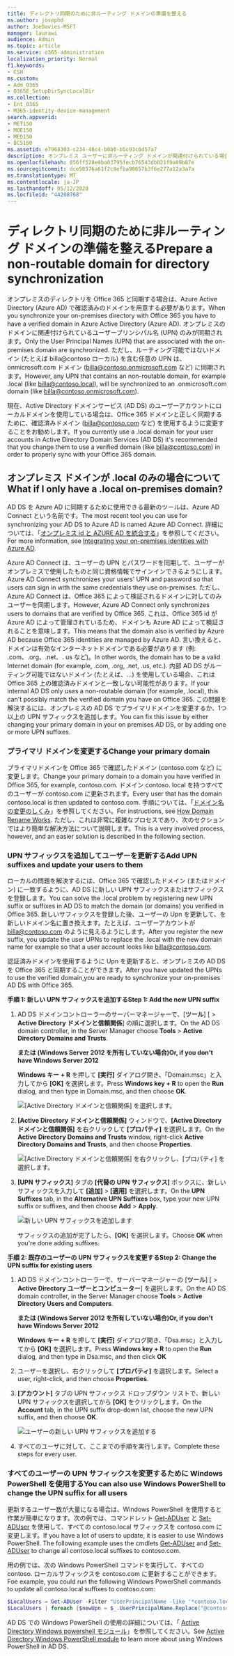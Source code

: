 ```yaml
---
title: ディレクトリ同期のために非ルーティング ドメインの準備を整える
ms.author: josephd
author: JoeDavies-MSFT
manager: laurawi
audience: Admin
ms.topic: article
ms.service: o365-administration
localization_priority: Normal
f1.keywords:
- CSH
ms.custom:
- Adm_O365
- O365E_SetupDirSyncLocalDir
ms.collection:
- Ent_O365
- M365-identity-device-management
search.appverid:
- MET150
- MOE150
- MED150
- BCS160
ms.assetid: e7968303-c234-46c4-b8b0-b5c93c6d57a7
description: オンプレミス ユーザーに非ルーティング ドメインが関連付けられている場合、Office 365 との同期前に実行する手順について説明します。
ms.openlocfilehash: 056ff528e0ba03795fecb76543db021f9a89b87e
ms.sourcegitcommit: dce58576a61f2c8efba98657b3f6e277a12a3a7a
ms.translationtype: MT
ms.contentlocale: ja-JP
ms.lasthandoff: 05/12/2020
ms.locfileid: "44208768"
---
```

# <a name="prepare-a-non-routable-domain-for-directory-synchronization"></a><span data-ttu-id="7ff7c-103">ディレクトリ同期のために非ルーティング ドメインの準備を整える</span><span class="sxs-lookup"><span data-stu-id="7ff7c-103">Prepare a non-routable domain for directory synchronization</span></span>
<span data-ttu-id="7ff7c-104">オンプレミスのディレクトリを Office 365 と同期する場合は、Azure Active Directory (Azure AD) で確認済みのドメインを用意する必要があります。</span><span class="sxs-lookup"><span data-stu-id="7ff7c-104">When you synchronize your on-premises directory with Office 365 you have to have a verified domain in Azure Active Directory (Azure AD).</span></span> <span data-ttu-id="7ff7c-105">オンプレミスのドメインに関連付けられているユーザープリンシパル名 (UPN) のみが同期されます。</span><span class="sxs-lookup"><span data-stu-id="7ff7c-105">Only the User Principal Names (UPN) that are associated with the on-premises domain are synchronized.</span></span> <span data-ttu-id="7ff7c-106">ただし、ルーティング可能ではないドメイン (たとえば billa@contoso ローカル) を含む任意の UPN は、onmicrosoft.com ドメイン (billa@contoso.onmicrosoft.com など) に同期されます。</span><span class="sxs-lookup"><span data-stu-id="7ff7c-106">However, any UPN that contains an non-routable domain, for example .local (like billa@contoso.local), will be synchronized to an .onmicrosoft.com domain (like billa@contoso.onmicrosoft.com).</span></span> 

<span data-ttu-id="7ff7c-107">現在、Active Directory ドメインサービス (AD DS) のユーザーアカウントにローカルドメインを使用している場合は、Office 365 ドメインと正しく同期するために、確認済みドメイン (billa@contoso.com など) を使用するように変更することをお勧めします。</span><span class="sxs-lookup"><span data-stu-id="7ff7c-107">If you currently use a .local domain for your user accounts in Active Directory Domain Services (AD DS) it's recommended that you change them to use a verified domain (like billa@contoso.com) in order to properly sync with your Office 365 domain.</span></span>
  
## <a name="what-if-i-only-have-a-local-on-premises-domain"></a><span data-ttu-id="7ff7c-108">オンプレミス ドメインが .local のみの場合について</span><span class="sxs-lookup"><span data-stu-id="7ff7c-108">What if I only have a .local on-premises domain?</span></span>

<span data-ttu-id="7ff7c-109">AD DS を Azure AD に同期するために使用できる最新のツールは、Azure AD Connect という名前です。</span><span class="sxs-lookup"><span data-stu-id="7ff7c-109">The most recent tool you can use for synchronizing your AD DS to Azure AD is named Azure AD Connect.</span></span> <span data-ttu-id="7ff7c-110">詳細については、「[オンプレミス id と AZURE AD を統合する](https://docs.microsoft.com/azure/architecture/reference-architectures/identity/azure-ad)」を参照してください。</span><span class="sxs-lookup"><span data-stu-id="7ff7c-110">For more information, see [Integrating your on-premises identities with Azure AD](https://docs.microsoft.com/azure/architecture/reference-architectures/identity/azure-ad).</span></span>
  
<span data-ttu-id="7ff7c-111">Azure AD Connect は、ユーザーの UPN とパスワードを同期して、ユーザーがオンプレミスで使用したものと同じ資格情報でサインインできるようにします。</span><span class="sxs-lookup"><span data-stu-id="7ff7c-111">Azure AD Connect synchronizes your users' UPN and password so that users can sign in with the same credentials they use on-premises.</span></span> <span data-ttu-id="7ff7c-112">ただし、Azure AD Connect は、Office 365 によって検証されるドメインに対してのみユーザーを同期します。</span><span class="sxs-lookup"><span data-stu-id="7ff7c-112">However, Azure AD Connect only synchronizes users to domains that are verified by Office 365.</span></span> <span data-ttu-id="7ff7c-113">これは、Office 365 id が Azure AD によって管理されているため、ドメインも Azure AD によって検証されることを意味します。</span><span class="sxs-lookup"><span data-stu-id="7ff7c-113">This means that the domain also is verified by Azure AD because Office 365 identities are managed by Azure AD.</span></span> <span data-ttu-id="7ff7c-114">言い換えると、ドメインは有効なインターネットドメインである必要があります (例: .com、.org、.net、. us など)。</span><span class="sxs-lookup"><span data-stu-id="7ff7c-114">In other words, the domain has to be a valid Internet domain (for example, .com, .org, .net, .us, etc.).</span></span> <span data-ttu-id="7ff7c-115">内部 AD DS がルーティング可能ではないドメイン (たとえば、...) を使用している場合、これは Office 365 上の確認済みドメインと一致しない可能性があります。</span><span class="sxs-lookup"><span data-stu-id="7ff7c-115">If your internal AD DS only uses a non-routable domain (for example, .local), this can't possibly match the verified domain you have on Office 365.</span></span> <span data-ttu-id="7ff7c-116">この問題を解決するには、オンプレミスの AD DS でプライマリドメインを変更するか、1つ以上の UPN サフィックスを追加します。</span><span class="sxs-lookup"><span data-stu-id="7ff7c-116">You can fix this issue by either changing your primary domain in your on premises AD DS, or by adding one or more UPN suffixes.</span></span>
  
### <a name="change-your-primary-domain"></a><span data-ttu-id="7ff7c-117">**プライマリ ドメインを変更する**</span><span class="sxs-lookup"><span data-stu-id="7ff7c-117">**Change your primary domain**</span></span>

<span data-ttu-id="7ff7c-118">プライマリドメインを Office 365 で確認したドメイン (contoso.com など) に変更します。</span><span class="sxs-lookup"><span data-stu-id="7ff7c-118">Change your primary domain to a domain you have verified in Office 365, for example, contoso.com.</span></span> <span data-ttu-id="7ff7c-119">ドメイン contoso. local を持つすべてのユーザーが contoso.com に更新されます。</span><span class="sxs-lookup"><span data-stu-id="7ff7c-119">Every user that has the domain contoso.local is then updated to contoso.com.</span></span> <span data-ttu-id="7ff7c-120">手順については、「[ドメイン名の変更のしくみ](https://go.microsoft.com/fwlink/p/?LinkId=624174)」を参照してください。</span><span class="sxs-lookup"><span data-stu-id="7ff7c-120">For instructions, see [How Domain Rename Works](https://go.microsoft.com/fwlink/p/?LinkId=624174).</span></span> <span data-ttu-id="7ff7c-121">ただし、これは非常に複雑なプロセスであり、次のセクションではより簡単な解決方法について説明します。</span><span class="sxs-lookup"><span data-stu-id="7ff7c-121">This is a very involved process, however, and an easier solution is described in the following section.</span></span>
  
### <a name="add-upn-suffixes-and-update-your-users-to-them"></a><span data-ttu-id="7ff7c-122">**UPN サフィックスを追加してユーザーを更新する**</span><span class="sxs-lookup"><span data-stu-id="7ff7c-122">**Add UPN suffixes and update your users to them**</span></span>

<span data-ttu-id="7ff7c-123">ローカルの問題を解決するには、Office 365 で確認したドメイン (またはドメイン) に一致するように、AD DS に新しい UPN サフィックスまたはサフィックスを登録します。</span><span class="sxs-lookup"><span data-stu-id="7ff7c-123">You can solve the .local problem by registering new UPN suffix or suffixes in AD DS to match the domain (or domains) you verified in Office 365.</span></span> <span data-ttu-id="7ff7c-124">新しいサフィックスを登録した後、ユーザーの Upn を更新して、を新しいドメイン名に置き換えます。たとえば、ユーザーアカウントが billa@contoso.com のように見えるようにします。</span><span class="sxs-lookup"><span data-stu-id="7ff7c-124">After you register the new suffix, you update the user UPNs to replace the .local with the new domain name for example so that a user account looks like billa@contoso.com.</span></span>
  
<span data-ttu-id="7ff7c-125">認証済みドメインを使用するように Upn を更新すると、オンプレミスの AD DS を Office 365 と同期することができます。</span><span class="sxs-lookup"><span data-stu-id="7ff7c-125">After you have updated the UPNs to use the verified domain,you are ready to synchronize your on-premises AD DS with Office 365.</span></span>
  
 <span data-ttu-id="7ff7c-126">**手順 1: 新しい UPN サフィックスを追加する**</span><span class="sxs-lookup"><span data-stu-id="7ff7c-126">**Step 1: Add the new UPN suffix**</span></span>
  
1. <span data-ttu-id="7ff7c-127">AD DS ドメインコントローラーのサーバーマネージャーで、[**ツール**] [ \> **Active Directory ドメインと信頼関係**] の順に選択します。</span><span class="sxs-lookup"><span data-stu-id="7ff7c-127">On the AD DS domain controller, in the Server Manager choose **Tools** \> **Active Directory Domains and Trusts**.</span></span>
    
    <span data-ttu-id="7ff7c-128">**または (Windows Server 2012 を所有していない場合)**</span><span class="sxs-lookup"><span data-stu-id="7ff7c-128">**Or, if you don't have Windows Server 2012**</span></span>
    
    <span data-ttu-id="7ff7c-129">**Windows キー + R** を押して **[実行]** ダイアログ開き、「Domain.msc」と入力してから **[OK]** を選択します。</span><span class="sxs-lookup"><span data-stu-id="7ff7c-129">Press **Windows key + R** to open the **Run** dialog, and then type in Domain.msc, and then choose **OK**.</span></span>
    
    ![[Active Directory ドメインと信頼関係] を選択します。](media/46b6e007-9741-44af-8517-6f682e0ac974.png)
  
2. <span data-ttu-id="7ff7c-131">**[Active Directory ドメインと信頼関係]** ウィンドウで、**[Active Directory ドメインと信頼関係]** を右クリックして **[プロパティ]** を選択します。</span><span class="sxs-lookup"><span data-stu-id="7ff7c-131">On the **Active Directory Domains and Trusts** window, right-click **Active Directory Domains and Trusts**, and then choose **Properties**.</span></span>
    
    ![[Active Directory ドメインと信頼関係] を右クリックし、[プロパティ] を選択します。](media/39d20812-ffb5-4ba9-8d7b-477377ac360d.png)
  
3. <span data-ttu-id="7ff7c-133">**[UPN サフィックス]** タブの **[代替の UPN サフィックス]** ボックスに、新しいサフィックスを入力して **[追加]** \> **[適用]** を選択します。</span><span class="sxs-lookup"><span data-stu-id="7ff7c-133">On the **UPN Suffixes** tab, in the **Alternative UPN Suffixes** box, type your new UPN suffix or suffixes, and then choose **Add** \> **Apply**.</span></span>
    
    ![新しい UPN サフィックスを追加します](media/a4aaf919-7adf-469a-b93f-83ef284c0915.PNG)
  
    <span data-ttu-id="7ff7c-135">サフィックスの追加が完了したら、**[OK]** を選択します。</span><span class="sxs-lookup"><span data-stu-id="7ff7c-135">Choose **OK** when you're done adding suffixes.</span></span> 
    
 <span data-ttu-id="7ff7c-136">**手順 2: 既存のユーザーの UPN サフィックスを変更する**</span><span class="sxs-lookup"><span data-stu-id="7ff7c-136">**Step 2: Change the UPN suffix for existing users**</span></span>
  
1. <span data-ttu-id="7ff7c-137">AD DS ドメインコントローラーで、サーバーマネージャーの [**ツール**] [ \> **Active Directory ユーザーとコンピューター**] を選択します。</span><span class="sxs-lookup"><span data-stu-id="7ff7c-137">On the AD DS domain controller, in the Server Manager choose **Tools** \> **Active Directory Users and Computers**.</span></span>
    
    <span data-ttu-id="7ff7c-138">**または (Windows Server 2012 を所有していない場合)**</span><span class="sxs-lookup"><span data-stu-id="7ff7c-138">**Or, if you don't have Windows Server 2012**</span></span>
    
    <span data-ttu-id="7ff7c-139">**Windows キー + R** を押して **[実行]** ダイアログ開き、「Dsa.msc」と入力してから **[OK]** を選択します。</span><span class="sxs-lookup"><span data-stu-id="7ff7c-139">Press **Windows key + R** to open the **Run** dialog, and then type in Dsa.msc, and then click **OK**</span></span>
    
2. <span data-ttu-id="7ff7c-140">ユーザーを選択し、右クリックして **[プロパティ]** を選択します。</span><span class="sxs-lookup"><span data-stu-id="7ff7c-140">Select a user, right-click, and then choose **Properties**.</span></span>
    
3. <span data-ttu-id="7ff7c-141">**[アカウント]** タブの UPN サフィックス ドロップダウン リストで、新しい UPN サフィックスを選択してから **[OK]** をクリックします。</span><span class="sxs-lookup"><span data-stu-id="7ff7c-141">On the **Account** tab, in the UPN suffix drop-down list, choose the new UPN suffix, and then choose **OK**.</span></span>
    
    ![ユーザーの新しい UPN サフィックスを追加する](media/54876751-49f0-48cc-b864-2623c4835563.png)
  
4. <span data-ttu-id="7ff7c-143">すべてのユーザに対して、ここまでの手順を実行します。</span><span class="sxs-lookup"><span data-stu-id="7ff7c-143">Complete these steps for every user.</span></span>
    
   
### <a name="you-can-also-use-windows-powershell-to-change-the-upn-suffix-for-all-users"></a><span data-ttu-id="7ff7c-144">**すべてのユーザーの UPN サフィックスを変更するために Windows PowerShell を使用する**</span><span class="sxs-lookup"><span data-stu-id="7ff7c-144">**You can also use Windows PowerShell to change the UPN suffix for all users**</span></span>

<span data-ttu-id="7ff7c-p106">更新するユーザー数が大量になる場合は、Windows PowerShell を使用すると作業が簡単になります。次の例では、コマンドレット [Get-ADUser](https://go.microsoft.com/fwlink/p/?LinkId=624312) と [Set-ADUser](https://go.microsoft.com/fwlink/p/?LinkId=624313) を使用して、すべての contoso.local サフィックスを contoso.com に変更します。</span><span class="sxs-lookup"><span data-stu-id="7ff7c-p106">If you have a lot of users to update, it is easier to use Windows PowerShell. The following example uses the cmdlets [Get-ADUser](https://go.microsoft.com/fwlink/p/?LinkId=624312) and [Set-ADUser](https://go.microsoft.com/fwlink/p/?LinkId=624313) to change all contoso.local suffixes to contoso.com.</span></span> 

<span data-ttu-id="7ff7c-147">用の例では、次の Windows PowerShell コマンドを実行して、すべての contoso. ローカルサフィックスを contoso.com に更新することができます。</span><span class="sxs-lookup"><span data-stu-id="7ff7c-147">Foe example, you could run the following Windows PowerShell commands to update all contoso.local suffixes to contoso.com:</span></span>
    
  ```powershell
  $LocalUsers = Get-ADUser -Filter "UserPrincipalName -like '*contoso.local'" -Properties userPrincipalName -ResultSetSize $null
  $LocalUsers | foreach {$newUpn = $_.UserPrincipalName.Replace("@contoso.local","@contoso.com"); $_ | Set-ADUser -UserPrincipalName $newUpn}
  ```

<span data-ttu-id="7ff7c-148">AD DS での Windows PowerShell の使用の詳細については、「 [Active Directory Windows powershell モジュール](https://go.microsoft.com/fwlink/p/?LinkId=624314)」を参照してください。</span><span class="sxs-lookup"><span data-stu-id="7ff7c-148">See [Active Directory Windows PowerShell module](https://go.microsoft.com/fwlink/p/?LinkId=624314) to learn more about using Windows PowerShell in AD DS.</span></span> 

